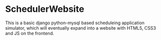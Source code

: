 # SchedulerWebsite
This is a basic django python-mysql based scheduleing application simulator, which will eventually expand into a website with HTML5, CSS3 and JS on the frontend.
